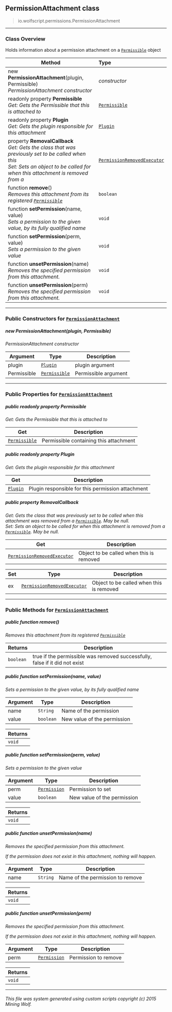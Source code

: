 ## PermissionAttachment __class__

>io.wolfscript.permissions.PermissionAttachment

---

### Class Overview

Holds information about a permission attachment on a [`Permissible`](Permissible.md) object

Method | Type   
--- | :--- 
new __PermissionAttachment__(plugin, Permissible) <br> _PermissionAttachment constructor_ | _constructor_
 readonly property __Permissible__ <br> _Get: Gets the Permissible that this is attached to_ | [`Permissible`](Permissible.md)
 readonly property __Plugin__ <br> _Get: Gets the plugin responsible for this attachment_ | [`Plugin`](../plugin/Plugin.md)
  property __RemovalCallback__ <br> _Get: Gets the class that was previously set to be called when this<br>Set: Sets an object to be called for when this attachment is removed from a_ | [`PermissionRemovedExecutor`](PermissionRemovedExecutor.md)
 function __remove__() <br> _Removes this attachment from its registered [`Permissible`](Permissible.md)_ | `boolean`
 function __setPermission__(name, value) <br> _Sets a permission to the given value, by its fully qualified name_ | `void`
 function __setPermission__(perm, value) <br> _Sets a permission to the given value_ | `void`
 function __unsetPermission__(name) <br> _Removes the specified permission from this attachment._ | `void`
 function __unsetPermission__(perm) <br> _Removes the specified permission from this attachment._ | `void`



---

### Public Constructors for [`PermissionAttachment`](PermissionAttachment.md)

##### <a id='permissionattachment'></a>new __PermissionAttachment__(plugin, Permissible) 

_PermissionAttachment constructor_

Argument | Type | Description  
--- | --- | --- 
plugin | [`Plugin`](../plugin/Plugin.md) | plugin argument
Permissible | [`Permissible`](Permissible.md) | Permissible argument

---

### Public Properties for [`PermissionAttachment`](PermissionAttachment.md)

##### <a id='permissible'></a>public  readonly property __Permissible__

_Get: Gets the Permissible that this is attached to_

Get | Description
--- | --- 
[`Permissible`](Permissible.md) | Permissible containing this attachment



##### <a id='plugin'></a>public  readonly property __Plugin__

_Get: Gets the plugin responsible for this attachment_

Get | Description
--- | --- 
[`Plugin`](../plugin/Plugin.md) | Plugin responsible for this permission attachment



##### <a id='removalcallback'></a>public   property __RemovalCallback__

_Get: Gets the class that was previously set to be called when this attachment was removed from a [`Permissible`](Permissible.md). May be null.<br>Set: Sets an object to be called for when this attachment is removed from a [`Permissible`](Permissible.md). May be null._

Get | Description
--- | --- 
[`PermissionRemovedExecutor`](PermissionRemovedExecutor.md) | Object to be called when this is removed

Set | Type | Description  
--- | --- | --- 
ex | [`PermissionRemovedExecutor`](PermissionRemovedExecutor.md) | Object to be called when this is removed


---

### Public Methods for [`PermissionAttachment`](PermissionAttachment.md)

##### <a id='remove'></a>public  function __remove__()

_Removes this attachment from its registered [`Permissible`](Permissible.md)_

Returns | Description
--- | --- 
`boolean` | true if the permissible was removed successfully, false if it did not exist


##### <a id='setpermission'></a>public  function __setPermission__(name, value)

_Sets a permission to the given value, by its fully qualified name_

Argument | Type | Description  
--- | --- | --- 
name | `String` | Name of the permission
value | `boolean` | New value of the permission

Returns | 
--- | 
`void` |


##### <a id='setpermission'></a>public  function __setPermission__(perm, value)

_Sets a permission to the given value_

Argument | Type | Description  
--- | --- | --- 
perm | [`Permission`](Permission.md) | Permission to set
value | `boolean` | New value of the permission

Returns | 
--- | 
`void` |


##### <a id='unsetpermission'></a>public  function __unsetPermission__(name)

_Removes the specified permission from this attachment. <p> If the permission does not exist in this attachment, nothing will happen._

Argument | Type | Description  
--- | --- | --- 
name | `String` | Name of the permission to remove

Returns | 
--- | 
`void` |


##### <a id='unsetpermission'></a>public  function __unsetPermission__(perm)

_Removes the specified permission from this attachment. <p> If the permission does not exist in this attachment, nothing will happen._

Argument | Type | Description  
--- | --- | --- 
perm | [`Permission`](Permission.md) | Permission to remove

Returns | 
--- | 
`void` |


---


###### This file was system generated using custom scripts copyright (c) 2015 Mining Wolf.
	

